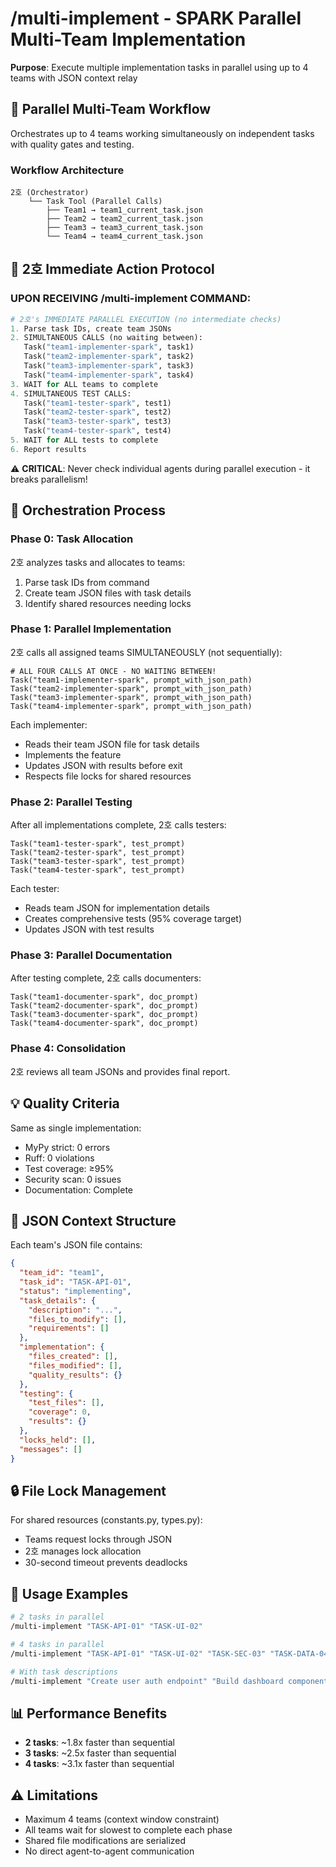 # /multi-implement - SPARK Parallel Multi-Team Implementation

**Purpose**: Execute multiple implementation tasks in parallel using up to 4 teams with JSON context relay

## 🚀 Parallel Multi-Team Workflow

Orchestrates up to 4 teams working simultaneously on independent tasks with quality gates and testing.

### Workflow Architecture
```
2호 (Orchestrator)
    └── Task Tool (Parallel Calls)
        ├── Team1 → team1_current_task.json
        ├── Team2 → team2_current_task.json
        ├── Team3 → team3_current_task.json
        └── Team4 → team4_current_task.json
```

## 📝 2호 Immediate Action Protocol

### **UPON RECEIVING /multi-implement COMMAND:**
```python
# 2호's IMMEDIATE PARALLEL EXECUTION (no intermediate checks)
1. Parse task IDs, create team JSONs
2. SIMULTANEOUS CALLS (no waiting between):
   Task("team1-implementer-spark", task1)
   Task("team2-implementer-spark", task2)
   Task("team3-implementer-spark", task3)
   Task("team4-implementer-spark", task4)
3. WAIT for ALL teams to complete
4. SIMULTANEOUS TEST CALLS:
   Task("team1-tester-spark", test1)
   Task("team2-tester-spark", test2)
   Task("team3-tester-spark", test3)
   Task("team4-tester-spark", test4)
5. WAIT for ALL tests to complete
6. Report results
```

⚠️ **CRITICAL**: Never check individual agents during parallel execution - it breaks parallelism!

## 📝 Orchestration Process

### Phase 0: Task Allocation
2호 analyzes tasks and allocates to teams:
1. Parse task IDs from command
2. Create team JSON files with task details
3. Identify shared resources needing locks

### Phase 1: Parallel Implementation
2호 calls all assigned teams SIMULTANEOUSLY (not sequentially):
```
# ALL FOUR CALLS AT ONCE - NO WAITING BETWEEN!
Task("team1-implementer-spark", prompt_with_json_path)
Task("team2-implementer-spark", prompt_with_json_path)
Task("team3-implementer-spark", prompt_with_json_path)
Task("team4-implementer-spark", prompt_with_json_path)
```

Each implementer:
- Reads their team JSON file for task details
- Implements the feature
- Updates JSON with results before exit
- Respects file locks for shared resources

### Phase 2: Parallel Testing
After all implementations complete, 2호 calls testers:
```
Task("team1-tester-spark", test_prompt)
Task("team2-tester-spark", test_prompt)
Task("team3-tester-spark", test_prompt)
Task("team4-tester-spark", test_prompt)
```

Each tester:
- Reads team JSON for implementation details
- Creates comprehensive tests (95% coverage target)
- Updates JSON with test results

### Phase 3: Parallel Documentation
After testing complete, 2호 calls documenters:
```
Task("team1-documenter-spark", doc_prompt)
Task("team2-documenter-spark", doc_prompt)
Task("team3-documenter-spark", doc_prompt)
Task("team4-documenter-spark", doc_prompt)
```

### Phase 4: Consolidation
2호 reviews all team JSONs and provides final report.

## 💡 Quality Criteria

Same as single implementation:
- MyPy strict: 0 errors
- Ruff: 0 violations
- Test coverage: ≥95%
- Security scan: 0 issues
- Documentation: Complete

## 🔧 JSON Context Structure

Each team's JSON file contains:
```json
{
  "team_id": "team1",
  "task_id": "TASK-API-01",
  "status": "implementing",
  "task_details": {
    "description": "...",
    "files_to_modify": [],
    "requirements": []
  },
  "implementation": {
    "files_created": [],
    "files_modified": [],
    "quality_results": {}
  },
  "testing": {
    "test_files": [],
    "coverage": 0,
    "results": {}
  },
  "locks_held": [],
  "messages": []
}
```

## 🔒 File Lock Management

For shared resources (constants.py, types.py):
- Teams request locks through JSON
- 2호 manages lock allocation
- 30-second timeout prevents deadlocks

## 🚀 Usage Examples

```bash
# 2 tasks in parallel
/multi-implement "TASK-API-01" "TASK-UI-02"

# 4 tasks in parallel 
/multi-implement "TASK-API-01" "TASK-UI-02" "TASK-SEC-03" "TASK-DATA-04"

# With task descriptions
/multi-implement "Create user auth endpoint" "Build dashboard component" "Add security middleware" "Implement data pipeline"
```

## 📊 Performance Benefits

- **2 tasks**: ~1.8x faster than sequential
- **3 tasks**: ~2.5x faster than sequential
- **4 tasks**: ~3.1x faster than sequential

## ⚠️ Limitations

- Maximum 4 teams (context window constraint)
- All teams wait for slowest to complete each phase
- Shared file modifications are serialized
- No direct agent-to-agent communication